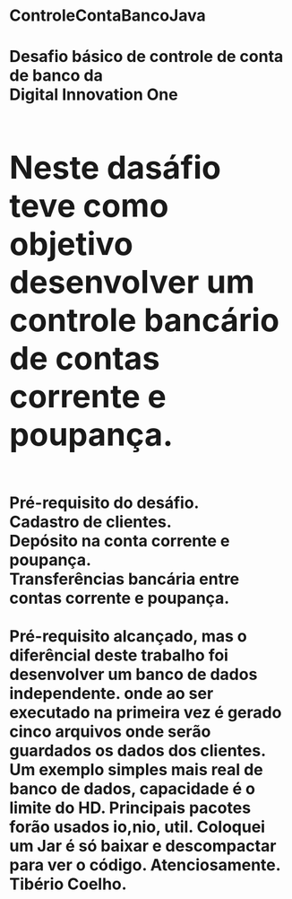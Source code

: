 # ControleContaBancoJava
<h1><b>Desafio básico de controle de conta de banco da <br>Digital Innovation One<b></b><h1>
Neste dasáfio teve como objetivo desenvolver um controle bancário de contas corrente e poupança.</b></h1><br>
<b>Pré-requisito do desáfio.</b><br>
  Cadastro de clientes.<br>
  Depósito na conta corrente e poupança.<br>
  Transferências bancária entre contas corrente e poupança.<br><br></b>
Pré-requisito alcançado, mas o diferêncial deste trabalho foi desenvolver um banco de dados independente.
onde ao ser executado na primeira vez é gerado cinco arquivos onde serão guardados os dados dos clientes.
Um exemplo simples mais real de banco de dados, capacidade é o limite do HD.
Principais pacotes forão usados io,nio, util. 
Coloquei um Jar é só baixar e descompactar para ver o código.
Atenciosamente.
Tibério Coelho.


  

